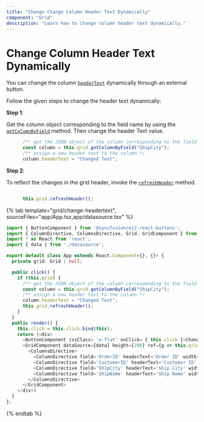```yaml
---
title: "Change Change Column Header Text Dynamically"
component: "Grid"
description: "Learn how to change column header text dynamically."
---
```


# Change Column Header Text Dynamically

You can change the column [`headerText`](../../api/grid/column/#headertext) dynamically through an external button.

Follow the given steps to change the header text dynamically:

**Step 1**:

Get the column object corresponding to the field name by using the [`getColumnByField`](../../api/grid/#getcolumnbyfield) method.
Then change the header Text value.

```typescript
      /** get the JSON object of the column corresponding to the field name */
      const column = this.grid.getColumnByField("ShipCity");
      /** assign a new header text to the column */
      column.headerText = "Changed Text";

```

**Step 2**:

To reflect the changes in the grid header, invoke the [`refreshHeader`](../../api/grid/#refreshheader) method.

```typescript

      this.grid.refreshHeader();

```

{% tab template="grid/change-headertext", sourceFiles="app/App.tsx,app/datasource.tsx" %}

```typescript
import { ButtonComponent } from '@syncfusion/ej2-react-buttons';
import { ColumnDirective, ColumnsDirective, Grid, GridComponent } from '@syncfusion/ej2-react-grids';
import * as React from 'react';
import { data } from './datasource';

export default class App extends React.Component<{}, {}> {
  private grid: Grid | null;

  public click() {
    if (this.grid) {
      /** get the JSON object of the column corresponding to the field name */
      const column = this.grid.getColumnByField("ShipCity");
      /** assign a new header text to the column */
      column.headerText = "Changed Text";
      this.grid.refreshHeader();
    }
  }
  public render() {
    this.click = this.click.bind(this);
    return (<div>
      <ButtonComponent cssClass= 'e-flat' onClick= { this.click }>Change Header Text</ButtonComponent>
      <GridComponent dataSource={data} height={280} ref={g => this.grid = g}>
        <ColumnsDirective>
          <ColumnDirective field='OrderID' headerText='Order ID' width='120' textAlign="Right"/>
          <ColumnDirective field='CustomerID' headerText='Customer ID' width='150'/>
          <ColumnDirective field='ShipCity' headerText='Ship City' width='150'/>
          <ColumnDirective field='ShipName' headerText='Ship Name' width='150'/>
        </ColumnsDirective>
      </GridComponent>
    </div>)
  }
};
```

{% endtab %}